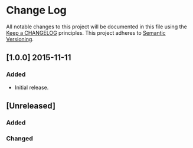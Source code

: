 # Change Log
All notable changes to this project will be documented in this file using the [Keep a CHANGELOG](http://keepachangelog.com/) principles.
This project adheres to [Semantic Versioning](http://semver.org/).

## [1.0.0] 2015-11-11
### Added
- Initial release.

## [Unreleased]
### Added
### Changed


